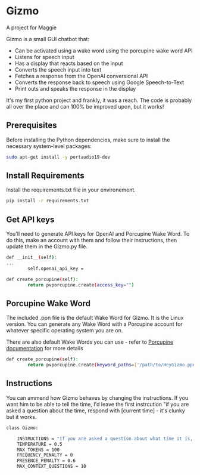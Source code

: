 # Gizmo

A project for Maggie

Gizmo is a small GUI chatbot that:

- Can be activated using a wake word using the porcupine wake word API
- Listens for speech input
- Has a display that reacts based on the input
- Converts the speech input into text
- Fetches a response from the OpenAI conversional API
- Converts the response back to speech using Google Speech-to-Text
- Print outs and speaks the response in the display

It's my first python project and frankly, it was a reach. The code is probably all over the place and can 100% be improved upon, but it works!

## Prerequisites

Before installing the Python dependencies, make sure to install the necessary system-level packages:

```bash
sudo apt-get install -y portaudio19-dev
```

## Install Requirements

Install the requirements.txt file in your environement.

```bash
pip install -r requirements.txt
```

## Get API keys

You'll need to generate API keys for OpenAI and Porcupine Wake Word. To do this, make an account with them and follow their instructions, then update them in the Gizmo.py file.

```bash
def __init__(self):
...
        self.openai_api_key = 
```
```bash
def create_porcupine(self):
        return pvporcupine.create(access_key="")
```

## Porcupine Wake Word

The included .ppn file is the default Wake Word for Gizmo. It is the Linux version. You can generate any Wake Word with a Porcupine account for whatever specific operating system you are on.

There are also default Wake Words you can use - refer to [Porcupine documentation](https://github.com/Picovoice/porcupine) for more details

```bash
def create_porcupine(self):
        return pvporcupine.create(keyword_paths=['/path/to/HeyGizmo.ppn'])
```
## Instructions

You can ammend how Gizmo behaves by changing the instructions. If you want him to be able to tell the time, I'd leave the first instrcution "if you are asked a question about the time, respond with [current time] - it's clunky but it works.

```bash
class Gizmo:

    INSTRUCTIONS = "If you are asked a question about what time it is, you respond [current time]. REST OF YOUR INSTRUCTIONS"
    TEMPERATURE = 0.5 
    MAX_TOKENS = 100  
    FREQUENCY_PENALTY = 0
    PRESENCE_PENALTY = 0.6
    MAX_CONTEXT_QUESTIONS = 10
```
